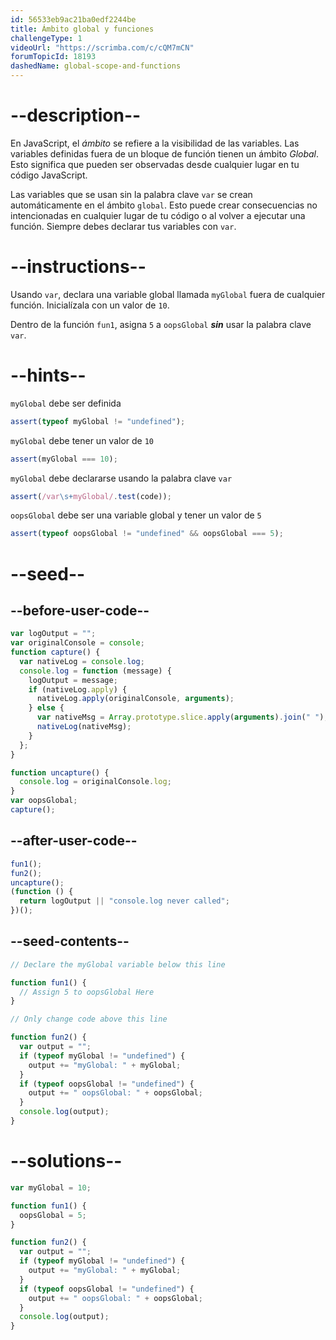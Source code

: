 ```yaml
---
id: 56533eb9ac21ba0edf2244be
title: Ámbito global y funciones
challengeType: 1
videoUrl: "https://scrimba.com/c/cQM7mCN"
forumTopicId: 18193
dashedName: global-scope-and-functions
---
```


# --description--

En JavaScript, el <dfn>ámbito</dfn> se refiere a la visibilidad de las variables. Las variables definidas fuera de un bloque de función tienen un ámbito <dfn>Global</dfn>. Esto significa que pueden ser observadas desde cualquier lugar en tu código JavaScript.

Las variables que se usan sin la palabra clave `var` se crean automáticamente en el ámbito `global`. Esto puede crear consecuencias no intencionadas en cualquier lugar de tu código o al volver a ejecutar una función. Siempre debes declarar tus variables con `var`.

# --instructions--

Usando `var`, declara una variable global llamada `myGlobal` fuera de cualquier función. Inicialízala con un valor de `10`.

Dentro de la función `fun1`, asigna `5` a `oopsGlobal` **_sin_** usar la palabra clave `var`.

# --hints--

`myGlobal` debe ser definida

```js
assert(typeof myGlobal != "undefined");
```

`myGlobal` debe tener un valor de `10`

```js
assert(myGlobal === 10);
```

`myGlobal` debe declararse usando la palabra clave `var`

```js
assert(/var\s+myGlobal/.test(code));
```

`oopsGlobal` debe ser una variable global y tener un valor de `5`

```js
assert(typeof oopsGlobal != "undefined" && oopsGlobal === 5);
```

# --seed--

## --before-user-code--

```js
var logOutput = "";
var originalConsole = console;
function capture() {
  var nativeLog = console.log;
  console.log = function (message) {
    logOutput = message;
    if (nativeLog.apply) {
      nativeLog.apply(originalConsole, arguments);
    } else {
      var nativeMsg = Array.prototype.slice.apply(arguments).join(" ");
      nativeLog(nativeMsg);
    }
  };
}

function uncapture() {
  console.log = originalConsole.log;
}
var oopsGlobal;
capture();
```

## --after-user-code--

```js
fun1();
fun2();
uncapture();
(function () {
  return logOutput || "console.log never called";
})();
```

## --seed-contents--

```js
// Declare the myGlobal variable below this line

function fun1() {
  // Assign 5 to oopsGlobal Here
}

// Only change code above this line

function fun2() {
  var output = "";
  if (typeof myGlobal != "undefined") {
    output += "myGlobal: " + myGlobal;
  }
  if (typeof oopsGlobal != "undefined") {
    output += " oopsGlobal: " + oopsGlobal;
  }
  console.log(output);
}
```

# --solutions--

```js
var myGlobal = 10;

function fun1() {
  oopsGlobal = 5;
}

function fun2() {
  var output = "";
  if (typeof myGlobal != "undefined") {
    output += "myGlobal: " + myGlobal;
  }
  if (typeof oopsGlobal != "undefined") {
    output += " oopsGlobal: " + oopsGlobal;
  }
  console.log(output);
}
```
